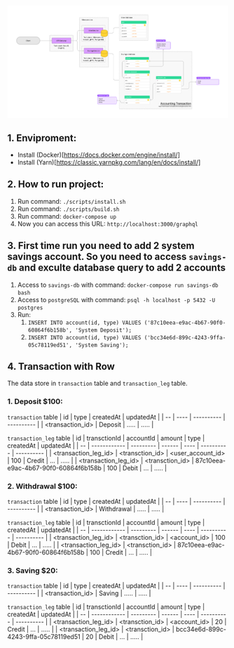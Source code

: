 ![iBanking System Design](/iBanking.jpg 'iBanking System Design')

## 1. Enviproment:

- Install (Docker)[https://docs.docker.com/engine/install/]
- Install (Yarn)[https://classic.yarnpkg.com/lang/en/docs/install/]

## 2. How to run project:

1. Run command: `./scripts/install.sh`
2. Run command: `./scripts/build.sh`
3. Run command: `docker-compose up`
4. Now you can access this URL: `http://localhost:3000/graphql`

## 3. First time run you need to add 2 system savings account. So you need to access `savings-db` and exculte database query to add 2 accounts

1. Access to `savings-db` with command: `docker-compose run savings-db bash`
2. Access to `postgreSQL` with command: `psql -h localhost -p 5432 -U postgres`
3. Run:
   1. `INSERT INTO account(id, type) VALUES ('87c10eea-e9ac-4b67-90f0-60864f6b158b', 'System Deposit');`
   2. `INSERT INTO account(id, type) VALUES ('bcc34e6d-899c-4243-9ffa-05c78119ed51', 'System Saving');`

## 4. Transaction with Row

The data store in `transaction` table and `transaction_leg` table.

### 1. Deposit $100:

`transaction` table
| id | type | createdAt | updatedAt |
| -- | ---- | ---------- | ---------- |
| <transaction_id> | Deposit | ..... | ..... |

`transaction_leg` table
| id | transctionId | accountId | amount | type | createdAt | updatedAt |
| -- | ------------ | --------- | ------ | ---- | ---------- | ---------- |
| <transaction_leg_id> | <transction_id> | <user_account_id> | 100 | Credit | ... | ..... |
| <transaction_leg_id> | <transction_id> | 87c10eea-e9ac-4b67-90f0-60864f6b158b | 100 | Debit | ... | ..... |

### 2. Withdrawal $100:

`transaction` table
| id | type | createdAt | updatedAt |
| -- | ---- | ---------- | ---------- |
| <transaction_id> | Withdrawal | ..... | ..... |

`transaction_leg` table
| id | transctionId | accountId | amount | type | createdAt | updatedAt |
| -- | ------------ | --------- | ------ | ---- | ---------- | ---------- |
| <transaction_leg_id> | <transction_id> | <account_id> | 100 | Debit | ... | ..... |
| <transaction_leg_id> | <transction_id> | 87c10eea-e9ac-4b67-90f0-60864f6b158b | 100 | Credit | ... | ..... |

### 3. Saving $20:

`transaction` table
| id | type | createdAt | updatedAt |
| -- | ---- | ---------- | ---------- |
| <transaction_id> | Saving | ..... | ..... |

`transaction_leg` table
| id | transctionId | accountId | amount | type | createdAt | updatedAt |
| -- | ------------ | --------- | ------ | ---- | ---------- | ---------- |
| <transaction_leg_id> | <transction_id> | <account_id> | 20 | Credit | ... | ..... |
| <transaction_leg_id> | <transction_id> | bcc34e6d-899c-4243-9ffa-05c78119ed51 | 20 | Debit | ... | ..... |
